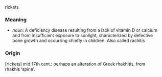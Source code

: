 rickets
### Meaning
+ _noun_: A deficiency disease resulting from a lack of vitamin D or calcium and from insufficient exposure to sunlight, characterized by defective bone growth and occurring chiefly in children. Also called rachitis

### Origin

[rickets] mid 17th cent.: perhaps an alteration of Greek rhakhitis, from rhakhis ‘spine’.
